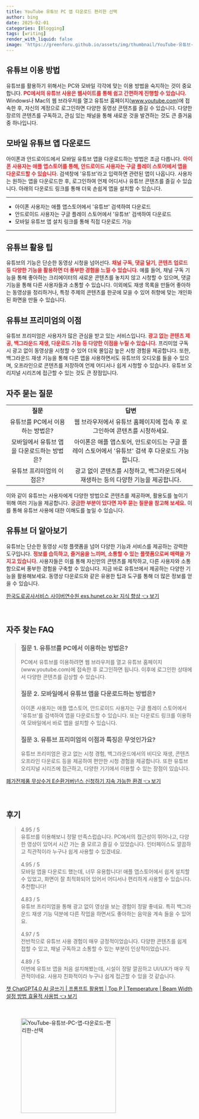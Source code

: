 ```yaml
---
title: YouTube 유튜브 PC 앱 다운로드 편리한 선택
author: bing
date: 2025-02-01
categories: [Blogging]
tags: [writing]
render_with_liquid: false
image: 'https://greenforu.github.io/assets/img/thumbnail/YouTube-유튜브-PC-앱-다운로드-편리한-선택.webp'
---
```



<h2 id='유튜브_이용_방법'>유튜브 이용 방법</h2>

<p>유튜브를 활용하기 위해서는 PC와 모바일 각각에 맞는 이용 방법을 숙지하는 것이 중요합니다. <b><span style="color: #ee2323;">PC에서의 유튜브 사용은 웹사이트를 통해 쉽고 간편하게 진행할 수 있습니다.</span></b> Windows나 Mac의 웹 브라우저를 열고 유튜브 홈페이지(<a href="https://www.youtube.com">www.youtube.com</a>)에 접속한 후, 자신의 계정으로 로그인하면 다양한 동영상 콘텐츠를 즐길 수 있습니다. 다양한 장르의 콘텐츠를 구독하고, 관심 있는 채널을 통해 새로운 것을 발견하는 것도 큰 즐거움 중 하나입니다.</p>

<h2 id='모바일_유튜브_앱_다운로드'>모바일 유튜브 앱 다운로드</h2>

<p>아이폰과 안드로이드에서 모바일 유튜브 앱을 다운로드하는 방법은 조금 다릅니다. <b><span style="color: #ee2323;">아이폰 사용자는 애플 앱스토어를 통해, 안드로이드 사용자는 구글 플레이 스토어에서 앱을 다운로드할 수 있습니다.</span></b> 검색창에 '유튜브'라고 입력하면 관련된 앱이 나옵니다. 사용자는 원하는 앱을 다운로드한 후, 로그인하여 언제 어디서나 유튜브 콘텐츠를 즐길 수 있습니다. 아래의 다운로드 링크를 통해 더욱 손쉽게 앱을 설치할 수 있습니다.</p>

<hr />

<ul>
    <li>아이폰 사용자는 애플 앱스토어에서 '유튜브' 검색하여 다운로드</li>
    <li>안드로이드 사용자는 구글 플레이 스토어에서 '유튜브' 검색하여 다운로드</li>
    <li>모바일 유튜브 앱 설치 링크를 통해 직접 다운로드 가능</li>
</ul>

<hr />

<h2 id='유튜브_활용_팁'>유튜브 활용 팁</h2>

<p>유튜브의 기능은 단순한 동영상 시청을 넘어선다. <b><span style="color: #ee2323;">채널 구독, 댓글 달기, 콘텐츠 업로드 등 다양한 기능을 활용하면 더 풍부한 경험을 느낄 수 있습니다.</span></b> 예를 들어, 채널 구독 기능을 통해 좋아하는 크리에이터의 새로운 콘텐츠를 놓치지 않고 시청할 수 있으며, 댓글 기능을 통해 다른 사용자들과 소통할 수 있습니다. 이외에도 재생 목록을 만들어 좋아하는 동영상을 정리하거나, 특정 주제의 콘텐츠를 한곳에 모을 수 있어 취향에 맞는 개인화된 화면을 만들 수 있습니다.</p>

<h2 id='유튜브_프리미엄의_이점'>유튜브 프리미엄의 이점</h2>

<p>유튜브 프리미엄은 사용자가 많은 관심을 받고 있는 서비스입니다. <b><span style="color: #ee2323;">광고 없는 콘텐츠 제공, 백그라운드 재생, 다운로드 기능 등 다양한 이점을 누릴 수 있습니다.</span></b> 프리미엄 구독 시 광고 없이 동영상을 시청할 수 있어 더욱 몰입감 높은 시청 경험을 제공합니다. 또한, 백그라운드 재생 기능을 통해 다른 앱을 사용하면서도 유튜브의 오디오를 들을 수 있으며, 오프라인으로 콘텐츠를 저장하여 언제 어디서나 쉽게 시청할 수 있습니다. 유튜브 오리지널 시리즈에 접근할 수 있는 것도 큰 장점입니다.</p>

<h2 id='자주_묻는_질문'>자주 묻는 질문</h2>

<table>
    <tr>
        <td style="text-align: center; height: 17px;"><b>질문</b></td>
        <td style="text-align: center; height: 17px;"><b>답변</b></td>
    </tr>
    <tr>
        <td style="text-align: center; height: 17px;">유튜브를 PC에서 이용하는 방법은?</td>
        <td style="text-align: center; height: 17px;">웹 브라우저에서 유튜브 홈페이지에 접속 후 로그인하여 콘텐츠를 시청하세요.</td>
    </tr>
    <tr>
        <td style="text-align: center; height: 17px;">모바일에서 유튜브 앱을 다운로드하는 방법은?</td>
        <td style="text-align: center; height: 17px;">아이폰은 애플 앱스토어, 안드로이드는 구글 플레이 스토어에서 '유튜브' 검색 후 다운로드 가능합니다.</td>
    </tr>
    <tr>
        <td style="text-align: center; height: 17px;">유튜브 프리미엄의 이점은?</td>
        <td style="text-align: center; height: 17px;">광고 없이 콘텐츠를 시청하고, 백그라운드에서 재생하는 등의 다양한 기능을 제공합니다.</td>
    </tr>
</table>

<p>이와 같이 유튜브는 사용자에게 다양한 방법으로 콘텐츠를 제공하며, 활용도를 높이기 위해 여러 기능을 제공합니다. <b><span style="color: #ee2323;">궁금한 부분이 있다면 자주 묻는 질문을 참고해 보세요.</span></b> 이를 통해 유튜브 사용에 대한 이해도를 높일 수 있습니다.</p>

<h2 id='유튜브_더_알아보기'>유튜브 더 알아보기</h2>

<p>유튜브는 단순한 동영상 시청 플랫폼을 넘어 다양한 기능과 서비스를 제공하는 강력한 도구입니다. <b><span style="color: #ee2323;">정보를 습득하고, 즐거움을 느끼며, 소통할 수 있는 플랫폼으로써 매력을 가지고 있습니다.</span></b> 사용자들은 이를 통해 자신만의 콘텐츠를 제작하고, 다른 사용자와 소통함으로써 풍부한 경험을 구축할 수 있습니다. 지금 바로 유튜브에서 제공하는 다양한 기능을 활용해보세요. 동영상 다운로드와 같은 유용한 팁과 도구를 통해 더 많은 정보를 얻을 수 있습니다.</p>


<p><a class="click-button" title="한국도로공사서비스 사이버연수원 exs.hunet.co.kr 지식 향상" href="https://greenforu.github.io/posts/%ED%95%9C%EA%B5%AD%EB%8F%84%EB%A1%9C%EA%B3%B5%EC%82%AC%EC%84%9C%EB%B9%84%EC%8A%A4-%EC%82%AC%EC%9D%B4%EB%B2%84%EC%97%B0%EC%88%98%EC%9B%90-exs.hunet.co.kr-%EC%A7%80%EC%8B%9D-%ED%96%A5%EC%83%81/" rel="dofollow">한국도로공사서비스 사이버연수원 exs.hunet.co.kr 지식 향상 👈 보기</a></p><br>
<h2 id='자주_찾는_FAQ'>자주 찾는 FAQ</h2>
<div itemscope="" itemtype="https://schema.org/FAQPage"> 
<blockquote> 
<div itemscope="" itemprop="mainEntity" itemtype="https://schema.org/Question"> 
<h3 itemprop="name">질문 1. 유튜브를 PC에서 이용하는 방법은?</h3> 
<div itemscope="" itemprop="acceptedAnswer" itemtype="https://schema.org/Answer"> 
<span itemprop="text"> 
<p>PC에서 유튜브를 이용하려면 웹 브라우저를 열고 유튜브 홈페이지(www.youtube.com)에 접속한 후 로그인하면 됩니다. 이후에 로그인한 상태에서 다양한 콘텐츠를 감상할 수 있습니다.</p> 
</span> 
</div> 
</div> 
<div itemscope="" itemprop="mainEntity" itemtype="https://schema.org/Question"> 
<h3 itemprop="name">질문 2. 모바일에서 유튜브 앱을 다운로드하는 방법은?</h3> 
<div itemscope="" itemprop="acceptedAnswer" itemtype="https://schema.org/Answer"> 
<span itemprop="text"> 
<p>아이폰 사용자는 애플 앱스토어, 안드로이드 사용자는 구글 플레이 스토어에서 '유튜브'를 검색하여 앱을 다운로드할 수 있습니다. 또는 다운로드 링크를 이용하여 모바일에서 바로 앱을 설치할 수 있습니다.</p> 
</span> 
</div> 
</div> 
<div itemscope="" itemprop="mainEntity" itemtype="https://schema.org/Question"> 
<h3 itemprop="name">질문 3. 유튜브 프리미엄의 이점과 특징은 무엇인가요?</h3> 
<div itemscope="" itemprop="acceptedAnswer" itemtype="https://schema.org/Answer"> 
<span itemprop="text"> 
<p>유튜브 프리미엄은 광고 없는 시청 경험, 백그라운드에서의 비디오 재생, 콘텐츠 오프라인 다운로드 등을 제공하여 편안한 시청 경험을 제공합니다. 또한 유튜브 오리지널 시리즈에 접근하고, 다양한 기기에서 이용할 수 있는 장점이 있습니다.</p> 
</span> 
</div> 
</div> 
</blockquote> 
</div>
<p><a class="click-button" title="폐가전제품 무상수거 E순환거버넌스 신청하기 지속 가능한 환경" href="https://greenforu.github.io/posts/%ED%8F%90%EA%B0%80%EC%A0%84%EC%A0%9C%ED%92%88-%EB%AC%B4%EC%83%81%EC%88%98%EA%B1%B0-E%EC%88%9C%ED%99%98%EA%B1%B0%EB%B2%84%EB%84%8C%EC%8A%A4-%EC%8B%A0%EC%B2%AD%ED%95%98%EA%B8%B0-%EC%A7%80%EC%86%8D-%EA%B0%80%EB%8A%A5%ED%95%9C-%ED%99%98%EA%B2%BD/" rel="dofollow">폐가전제품 무상수거 E순환거버넌스 신청하기 지속 가능한 환경 👈 보기</a></p><br>
<h2 id='후기'>후기</h2>
<div itemscope itemtype="https://schema.org/Product">
  <blockquote>
  <div itemprop="review" itemscope itemtype="https://schema.org/Review">
      <div itemprop="reviewRating" itemscope itemtype="https://schema.org/Rating"> <span itemprop="ratingValue">4.95</span> / <span itemprop="bestRating">5</span> </div>
      <span itemprop="reviewBody">유튜브를 이용해보니 정말 만족스럽습니다. PC에서의 접근성이 뛰어나고, 다양한 영상이 있어서 시간 가는 줄 모르고 즐길 수 있었습니다. 인터페이스도 깔끔하고 직관적이라 누구나 쉽게 사용할 수 있겠네요.</span>
  </div>
  <br>
  <div itemprop="review" itemscope itemtype="https://schema.org/Review">
      <div itemprop="reviewRating" itemscope itemtype="https://schema.org/Rating"> <span itemprop="ratingValue">4.95</span> / <span itemprop="bestRating">5</span> </div>
      <span itemprop="reviewBody">모바일 앱을 다운로드 했는데, 너무 유용합니다! 애플 앱스토어에서 쉽게 설치할 수 있었고, 화면이 잘 최적화되어 있어서 어디서나 편리하게 사용할 수 있습니다. 추천합니다!</span>
  </div>
  <br>
  <div itemprop="review" itemscope itemtype="https://schema.org/Review">
      <div itemprop="reviewRating" itemscope itemtype="https://schema.org/Rating"> <span itemprop="ratingValue">4.83</span> / <span itemprop="bestRating">5</span> </div>
      <span itemprop="reviewBody">유튜브 프리미엄을 통해 광고 없이 영상을 보는 경험이 정말 좋네요. 특히 백그라운드 재생 기능 덕분에 다른 작업을 하면서도 좋아하는 음악을 계속 들을 수 있어요.</span>
  </div>
  <br>
  <div itemprop="review" itemscope itemtype="https://schema.org/Review">
      <div itemprop="reviewRating" itemscope itemtype="https://schema.org/Rating"> <span itemprop="ratingValue">4.97</span> / <span itemprop="bestRating">5</span> </div>
      <span itemprop="reviewBody">전반적으로 유튜브 사용 경험이 매우 긍정적이었습니다. 다양한 콘텐츠를 쉽게 접할 수 있고, 채널 구독하고 소통할 수 있는 부분이 인상적이었습니다.</span>
  </div>
  <br>
  <div itemprop="review" itemscope itemtype="https://schema.org/Review">
      <div itemprop="reviewRating" itemscope itemtype="https://schema.org/Rating"> <span itemprop="ratingValue">4.89</span> / <span itemprop="bestRating">5</span> </div>
      <span itemprop="reviewBody">이번에 유튜브 앱을 처음 설치해봤는데, 시설이 정말 깔끔하고 UI/UX가 매우 직관적이네요. 사용자 친화적이라 누구나 쉽게 접근할 수 있을 것 같습니다.</span>
  </div>
  </blockquote>
</div>
<p><a class="click-button" title="챗 ChatGPT4.0 AI 글쓰기 | 프롬프트 활용법 | Top P | Temperature | Beam Width 설정 방법 효율적 사용법" href="https://greenforu.github.io/posts/%EC%B1%97-ChatGPT4.0-AI-%EA%B8%80%EC%93%B0%EA%B8%B0-%ED%94%84%EB%A1%AC%ED%94%84%ED%8A%B8-%ED%99%9C%EC%9A%A9%EB%B2%95-Top-P-Temperature-Beam-Width-%EC%84%A4%EC%A0%95-%EB%B0%A9%EB%B2%95-%ED%9A%A8%EC%9C%A8%EC%A0%81-%EC%82%AC%EC%9A%A9%EB%B2%95/" rel="dofollow">챗 ChatGPT4.0 AI 글쓰기 | 프롬프트 활용법 | Top P | Temperature | Beam Width 설정 방법 효율적 사용법 👈 보기</a></p><br>
<figure class="image"><img src="https://greenforu.github.io/assets/img/thumbnail/YouTube-유튜브-PC-앱-다운로드-편리한-선택.webp" alt="YouTube-유튜브-PC-앱-다운로드-편리한-선택" width="256" height="256"></figure>